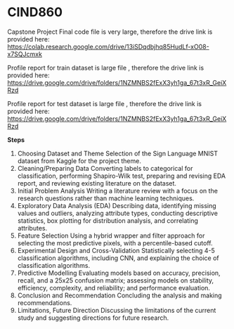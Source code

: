 # CIND860
Capstone Project
Final code file is very large, therefore the drive link is provided here: https://colab.research.google.com/drive/13iSDqdbjhq85HudLf-xO08-x7SQJcmxk

Profile report for train dataset is large file , therefore the drive link is provided here: https://drive.google.com/drive/folders/1NZMNBS2fExX3yh1ga_67t3xR_GeiXRzd

Profile report for test dataset is large file , therefore the drive link is provided here: https://drive.google.com/drive/folders/1NZMNBS2fExX3yh1ga_67t3xR_GeiXRzd



**Steps**
1. Choosing Dataset and Theme
Selection of the Sign Language MNIST dataset from Kaggle for the project theme.
2. Cleaning/Preparing Data
Converting labels to categorical for classification, performing Shapiro-Wilk test, preparing and revising EDA report, and reviewing existing literature on the dataset.
3. Initial Problem Analysis
Writing a literature review with a focus on the research questions rather than machine learning techniques.
4. Exploratory Data Analysis (EDA)
Describing data, identifying missing values and outliers, analyzing attribute types, conducting descriptive statistics, box plotting for distribution analysis, and correlating attributes.
5. Feature Selection
Using a hybrid wrapper and filter approach for selecting the most predictive pixels, with a percentile-based cutoff.
6. Experimental Design and Cross-Validation
Statistically selecting 4-5 classification algorithms, including CNN, and explaining the choice of classification algorithms.
7. Predictive Modelling
Evaluating models based on accuracy, precision, recall, and a 25x25 confusion matrix; assessing models on stability, efficiency, complexity, and reliability; and performance evaluation.
8. Conclusion and Recommendation
Concluding the analysis and making recommendations.
9. Limitations, Future Direction
Discussing the limitations of the current study and suggesting directions for future research.


